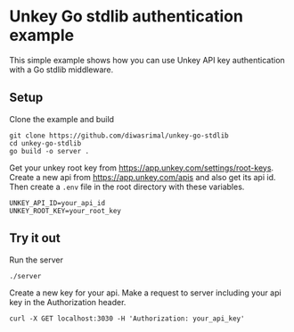 # Unkey Go stdlib authentication example

This simple example shows how you can use Unkey API key authentication with
a Go stdlib middleware.

## Setup

Clone the example and build
```
git clone https://github.com/diwasrimal/unkey-go-stdlib
cd unkey-go-stdlib
go build -o server .
```

Get your unkey root key from https://app.unkey.com/settings/root-keys. Create a new api from https://app.unkey.com/apis
and also get its api id. Then create a `.env` file in the root directory with these variables. 

```
UNKEY_API_ID=your_api_id
UNKEY_ROOT_KEY=your_root_key
```

## Try it out

Run the server
```
./server
```

Create a new key for your api. Make a request to server including your api key
in the Authorization header.

```
curl -X GET localhost:3030 -H 'Authorization: your_api_key'
```

